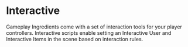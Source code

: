 # Interactive

Gameplay Ingredients come with a set of interaction tools for your player controllers. Interactive scripts enable setting an Interactive User and Interactive Items in the scene based on interaction rules.


